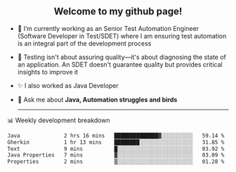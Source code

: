 <h2 align="center">Welcome to my github page!</h2>

- 🔭 I’m currently working as an Senior Test Automation Engineer (Software Developer in Test/SDET) where I am ensuring test automation is an integral part of the development process
- 🎩 Testing isn't about assuring quality—it's about diagnosing the state of an application. An SDET doesn't guarantee quality but provides critical insights to improve it
- ✨ I also worked as Java Developer
- 💬 Ask me about **Java, Automation struggles and birds**
  
  -------
  
📊 Weekly development breakdown

<!--START_SECTION:waka-->

```txt
Java              2 hrs 16 mins   ██████████████▓░░░░░░░░░░   59.14 %
Gherkin           1 hr 13 mins    ████████░░░░░░░░░░░░░░░░░   31.85 %
Text              9 mins          █░░░░░░░░░░░░░░░░░░░░░░░░   03.92 %
Java Properties   7 mins          ▓░░░░░░░░░░░░░░░░░░░░░░░░   03.09 %
Properties        2 mins          ▒░░░░░░░░░░░░░░░░░░░░░░░░   01.28 %
```

<!--END_SECTION:waka-->
